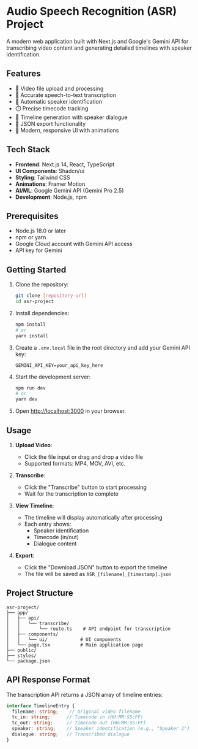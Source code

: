 # Audio Speech Recognition (ASR) Project

A modern web application built with Next.js and Google's Gemini API for transcribing video content and generating detailed timelines with speaker identification.

## Features

- 🎥 Video file upload and processing
- 🎯 Accurate speech-to-text transcription
- 👥 Automatic speaker identification
- ⏱️ Precise timecode tracking
- 📝 Timeline generation with speaker dialogue
- 💾 JSON export functionality
- 🎨 Modern, responsive UI with animations

## Tech Stack

- **Frontend**: Next.js 14, React, TypeScript
- **UI Components**: Shadcn/ui
- **Styling**: Tailwind CSS
- **Animations**: Framer Motion
- **AI/ML**: Google Gemini API (Gemini Pro 2.5)
- **Development**: Node.js, npm

## Prerequisites

- Node.js 18.0 or later
- npm or yarn
- Google Cloud account with Gemini API access
- API key for Gemini

## Getting Started

1. Clone the repository:
   ```bash
   git clone [repository-url]
   cd asr-project
   ```

2. Install dependencies:
   ```bash
   npm install
   # or
   yarn install
   ```

3. Create a `.env.local` file in the root directory and add your Gemini API key:
   ```
   GEMINI_API_KEY=your_api_key_here
   ```

4. Start the development server:
   ```bash
   npm run dev
   # or
   yarn dev
   ```

5. Open [http://localhost:3000](http://localhost:3000) in your browser.

## Usage

1. **Upload Video**:
   - Click the file input or drag and drop a video file
   - Supported formats: MP4, MOV, AVI, etc.

2. **Transcribe**:
   - Click the "Transcribe" button to start processing
   - Wait for the transcription to complete

3. **View Timeline**:
   - The timeline will display automatically after processing
   - Each entry shows:
     - Speaker identification
     - Timecode (in/out)
     - Dialogue content

4. **Export**:
   - Click the "Download JSON" button to export the timeline
   - The file will be saved as `ASR_[filename]_[timestamp].json`

## Project Structure

```
asr-project/
├── app/
│   ├── api/
│   │   └── transcribe/
│   │       └── route.ts    # API endpoint for transcription
│   ├── components/
│   │   └── ui/            # UI components
│   └── page.tsx           # Main application page
├── public/
├── styles/
└── package.json
```

## API Response Format

The transcription API returns a JSON array of timeline entries:

```typescript
interface TimelineEntry {
  filename: string;    // Original video filename
  tc_in: string;      // Timecode in (HH:MM:SS:FF)
  tc_out: string;     // Timecode out (HH:MM:SS:FF)
  speaker: string;    // Speaker identification (e.g., "Speaker 1")
  dialogue: string;   // Transcribed dialogue
}
```
